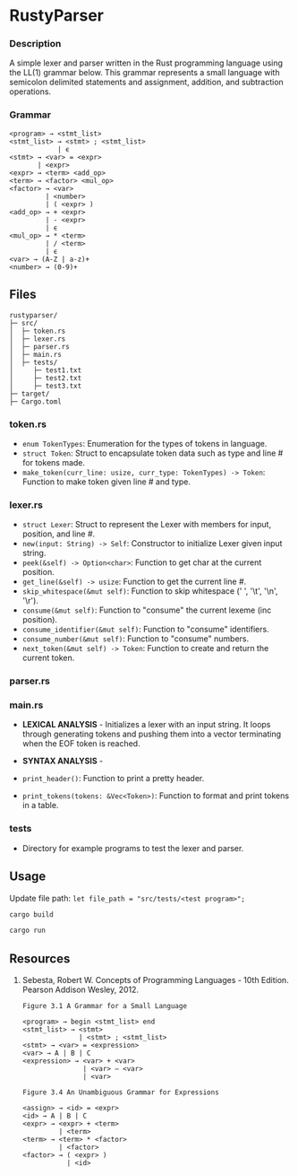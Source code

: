 # RustyParser

### Description
A simple lexer and parser written in the Rust programming language using the LL(1) grammar below. This grammar represents a small language with semicolon delimited statements and assignment, addition, and subtraction operations.

### Grammar
```               
<program> → <stmt_list>
<stmt_list> → <stmt> ; <stmt_list>
            | ϵ
<stmt> → <var> = <expr>
       | <expr>
<expr> → <term> <add_op>
<term> → <factor> <mul_op>
<factor> → <var>
         | <number>
         | ( <expr> )
<add_op> → + <expr>
         | - <expr>
         | ϵ
<mul_op> → * <term>
         | / <term>
         | ϵ
<var> → (A-Z | a-z)+
<number> → (0-9)+
```

## Files
```
rustyparser/
├─ src/
│  ├─ token.rs
│  ├─ lexer.rs
│  ├─ parser.rs
│  ├─ main.rs
│  ├─ tests/
│     ├─ test1.txt
│     ├─ test2.txt
│     ├─ test3.txt
├─ target/
├─ Cargo.toml
```
### token.rs
* `enum TokenTypes`: Enumeration for the types of tokens in language.
* `struct Token`: Struct to encapsulate token data such as type and line # for tokens made.
* `make_token(curr_line: usize, curr_type: TokenTypes) -> Token`: Function to make token given line # and type.

### lexer.rs
* `struct Lexer`: Struct to represent the Lexer with members for input, position, and line #.
* `new(input: String) -> Self`: Constructor to initialize Lexer given input string.
* `peek(&self) -> Option<char>`: Function to get char at the current position.
* `get_line(&self) -> usize`: Function to get the current line #.
* `skip_whitespace(&mut self)`: Function to skip whitespace (' ', '\t', '\n', '\r').
* `consume(&mut self)`: Function to "consume" the current lexeme (inc position).
* `consume_identifier(&mut self)`: Function to "consume" identifiers.
* `consume_number(&mut self)`: Function to "consume" numbers.
* `next_token(&mut self) -> Token`: Function to create and return the current token.

### parser.rs

### main.rs
* **LEXICAL ANALYSIS** - Initializes a lexer with an input string. It loops through generating tokens and pushing them into a vector terminating when the EOF token is reached.
* **SYNTAX ANALYSIS** -


* `print_header()`: Function to print a pretty header.
* `print_tokens(tokens: &Vec<Token>)`: Function to format and print tokens in a table.

### tests
* Directory for example programs to test the lexer and parser.

## Usage
Update file path: `let file_path = "src/tests/<test program>";`
```bash
cargo build
```
```bash
cargo run
```

## Resources
1. Sebesta, Robert W. Concepts of Programming Languages - 10th Edition. Pearson Addison Wesley, 2012.
    ```
    Figure 3.1 A Grammar for a Small Language

    <program> → begin <stmt_list> end 
    <stmt_list> → <stmt>
                  | <stmt> ; <stmt_list>
    <stmt> → <var> = <expression>
    <var> → A | B | C
    <expression> → <var> + <var>
                   | <var> – <var>
                   | <var>
    ```
    ```
    Figure 3.4 An Unambiguous Grammar for Expressions

    <assign> → <id> = <expr>
    <id> → A | B | C 
    <expr> → <expr> + <term>
             | <term>
    <term> → <term> * <factor>
             | <factor>
    <factor> → ( <expr> )
               | <id>
    ```